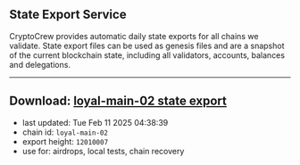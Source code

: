 ## State Export Service
CryptoCrew provides automatic daily state exports for all chains we validate. State export files can be used as genesis files and are a snapshot of the current blockchain state, including all validators, accounts, balances and delegations.

---
**Download: [loyal-main-02 state export](https://dl-eu2.ccvalidators.com/SERVICE/loyal/loyal-main-02_export_12010007.json)**
---

- last updated: Tue Feb 11 2025 04:38:39
- chain id: `loyal-main-02`
- export height: `12010007`
- use for: airdrops, local tests, chain recovery
